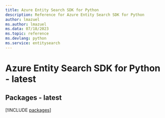 ```yaml
---
title: Azure Entity Search SDK for Python
description: Reference for Azure Entity Search SDK for Python
author: lmazuel
ms.author: lmazuel
ms.data: 07/18/2023
ms.topic: reference
ms.devlang: python
ms.service: entitysearch
---
```

# Azure Entity Search SDK for Python - latest
## Packages - latest
[!INCLUDE [packages](entity-search-index.md)]